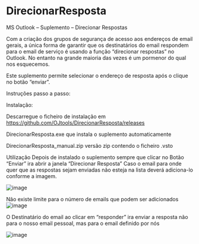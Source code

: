 # DirecionarResposta
MS Outlook – Suplemento – Direcionar Respostas

Com a criação dos grupos de segurança de acesso aos endereços de email gerais, a única forma de garantir que os destinatários do email respondem para o email de serviço é usando a função “direcionar respostas” no Outlook.
No entanto na grande maioria das vezes é um pormenor do qual nos esquecemos.

Este suplemento permite selecionar o endereço de resposta após o clique no botão “enviar”.

Instruções passo a passo:

Instalação:

Descarregue o ficheiro de instalação em https://github.com/OJtools/DirecionarResposta/releases

DirecionarResposta.exe que instala o suplemento automaticamente

DirecionarResposta_manual.zip versão zip contendo o ficheiro  .vsto 

Utilização
Depois de instalado o suplemento sempre que clicar no Botão “Enviar” ira abrir a janela “Direcionar Resposta”
Caso o email para onde quer que as respostas sejam enviadas não esteja na lista deverá adiciona-lo conforme a imagem.
 
![image](https://github.com/OJtools/DirecionarResposta/assets/144587224/47802c06-000b-4f98-b953-f174145340fb)

Não existe limite para o número de emails que podem ser adicionados 
 ![image](https://github.com/OJtools/DirecionarResposta/assets/144587224/be0fceaf-5ffc-4e87-87b7-66ed66593c63)


O Destinatário do email ao clicar em “responder” ira enviar a resposta não para o nosso email pessoal, mas para o email definido por nós

 ![image](https://github.com/OJtools/DirecionarResposta/assets/144587224/ab88ced7-f5f7-44af-9dcd-bab09550aed0)





